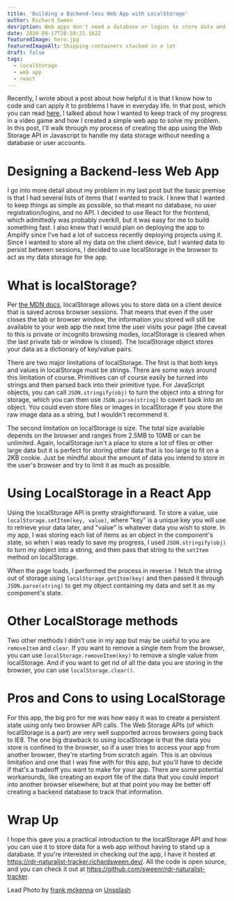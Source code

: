 ```yaml
---
title: 'Building a Backend-less Web App with LocalStorage'
author: Richard Sween
desription: Web apps don't need a database or logins to store data and be useful.
date: 2020-09-17T20:50:21.162Z
featuredImage: hero.jpg
featuredImageAlt: Shipping containers stacked in a lot
draft: false
tags:
  - localStorage
  - web app
  - react
---
```


Recently, I wrote about a post about how helpful it is that I know how to code and can apply it to problems I have in everyday life. In that post, which you can read [here](/blogs/Benefits-Learning-Code/), I talked about how I wanted to keep track of my progress in a video game and how I created a simple web app to solve my problem. In this post, I'll walk through my process of creating the app using the Web Storage API in Javascript to handle my data storage without needing a database or user accounts.

# Designing a Backend-less Web App

I go into more detail about my problem in my last post but the basic premise is that I had several lists of items that I wanted to track. I knew that I wanted to keep things as simple as possible, so that meant no database, no user registration/logins, and no API. I decided to use React for the frontend, which admittedly was probably overkill, but it was easy for me to build something fast. I also knew that I would plan on deploying the app to Amplify since I've had a lot of success recently deploying projects using it. Since I wanted to store all my data on the client device, but I wanted data to persist between sessions, I decided to use localStorage in the browser to act as my data storage for the app.

# What is localStorage?

Per [the MDN docs](https://developer.mozilla.org/en-US/docs/Web/API/Window/localStorage), localStorage allows you to store data on a client device that is saved across browser sessions. That means that even if the user closes the tab or browser window, the information you stored will still be available to your web app the next time the user visits your page (the caveat to this is private or incognito browsing modes, localStorage is cleared when the last private tab or window is closed). The localStorage object stores your data as a dictionary of key/value pairs.

There are two major limitations of localStorage. The first is that both keys and values in localStorage must be strings. There are some ways around this limitation of course. Primitives can of course easily be turned into strings and then parsed back into their primitive type. For JavaScript objects, you can call `JSON.stringify(obj)` to turn the object into a string for storage, which you can then use `JSON.parse(string)` to covert back into an object. You could even store files or images in localStorage if you store the raw image data as a string, but I wouldn't recommend it.

The second limitation on localStorage is size. The total size available depends on the browser and ranges from 2.5MB to 10MB or can be unlimited. Again, localStorage isn't a place to store a lot of files or other large data but it is perfect for storing other data that is too large to fit on a 2KB cookie. Just be mindful about the amount of data you intend to store in the user's browser and try to limit it as much as possible.

# Using LocalStorage in a React App

Using the localStorage API is pretty straightforward. To store a value, use `localStorage.setItem(key, value)`, where "key" is a unique key you will use to retrieve your data later, and "value" is whatever data you wish to store. In my app, I was storing each list of items as an object in the component's state, so when I was ready to save my progress, I used `JSON.stringify(obj)` to turn my object into a string, and then pass that string to the `setItem` method on localStorage.

When the page loads, I performed the process in reverse. I fetch the string out of storage using `localStorage.getItem(key)` and then passed it through `JSON.parse(string)` to get my object containing my data and set it as my component's state.

# Other LocalStorage methods

Two other methods I didn't use in my app but may be useful to you are `removeItem` and `clear`. If you want to remove a single item from the browser, you can use `localStorage.removeItem(key)` to remove a single value from localStorage. And if you want to get rid of all the data you are storing in the browser, you can use `localStorage.clear()`.

# Pros and Cons to using LocalStorage

For this app, the big pro for me was how easy it was to create a persistent state using only two browser API calls. The Web Storage APIs (of which localStorage is a part) are very well supported across browsers going back to IE8. The one big drawback to using localStorage is that the data you store is confined to the browser, so if a user tries to access your app from another browser, they're starting from scratch again. This is an obvious limitation and one that I was fine with for this app, but you'll have to decide if that's a tradeoff you want to make for your app. There are some potential workarounds, like creating an export file of the data that you could import into another browser elsewhere, but at that point you may be better off creating a backend database to track that information.

# Wrap Up

I hope this gave you a practical introduction to the localStorage API and how you can use it to store data for a web app without having to stand up a database. If you're interested in checking out the app, I have it hosted at https://rdr-naturalist-tracker.richardsween.dev/. All the code is open source, and you can check it out at https://github.com/sweenr/rdr-naturalist-tracker.

<span>Lead Photo by <a href="https://unsplash.com/@frankiefoto?utm_source=unsplash&amp;utm_medium=referral&amp;utm_content=creditCopyText">frank mckenna</a> on <a href="https://unsplash.com/s/photos/storage?utm_source=unsplash&amp;utm_medium=referral&amp;utm_content=creditCopyText">Unsplash</a></span>
